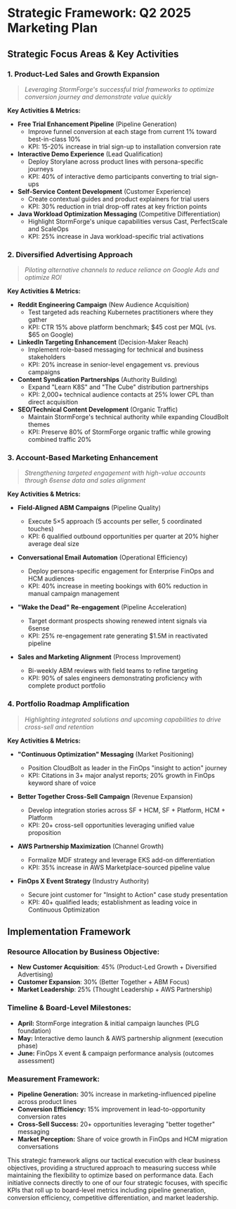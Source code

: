 # Strategic Framework: Q2 2025 Marketing Plan

## Strategic Focus Areas & Key Activities

### 1. Product-Led Sales and Growth Expansion

> _Leveraging StormForge's successful trial frameworks to optimize conversion journey and demonstrate value quickly_

**Key Activities & Metrics:**
- **Free Trial Enhancement Pipeline** (Pipeline Generation)
    - Improve funnel conversion at each stage from current 1% toward best-in-class 10%
    - KPI: 15-20% increase in trial sign-up to installation conversion rate
- **Interactive Demo Experience** (Lead Qualification)
    - Deploy Storylane across product lines with persona-specific journeys
    - KPI: 40% of interactive demo participants converting to trial sign-ups
- **Self-Service Content Development** (Customer Experience)
    - Create contextual guides and product explainers for trial users
    - KPI: 30% reduction in trial drop-off rates at key friction points
- **Java Workload Optimization Messaging** (Competitive Differentiation)
    - Highlight StormForge's unique capabilities versus Cast, PerfectScale and ScaleOps
    - KPI: 25% increase in Java workload-specific trial activations

### 2. Diversified Advertising Approach

> _Piloting alternative channels to reduce reliance on Google Ads and optimize ROI_

**Key Activities & Metrics:**
- **Reddit Engineering Campaign** (New Audience Acquisition)
    - Test targeted ads reaching Kubernetes practitioners where they gather
    - KPI: CTR 15% above platform benchmark; $45 cost per MQL (vs. $65 on Google)
- **LinkedIn Targeting Enhancement** (Decision-Maker Reach)
    - Implement role-based messaging for technical and business stakeholders
    - KPI: 20% increase in senior-level engagement vs. previous campaigns
- **Content Syndication Partnerships** (Authority Building)
    - Expand "Learn K8S" and "The Cube" distribution partnerships
    - KPI: 2,000+ technical audience contacts at 25% lower CPL than direct acquisition
- **SEO/Technical Content Development** (Organic Traffic)
    - Maintain StormForge's technical authority while expanding CloudBolt themes
    - KPI: Preserve 80% of StormForge organic traffic while growing combined traffic 20%

### 3. Account-Based Marketing Enhancement

> _Strengthening targeted engagement with high-value accounts through 6sense data and sales alignment_

**Key Activities & Metrics:**

- **Field-Aligned ABM Campaigns** (Pipeline Quality)
    
    - Execute 5×5 approach (5 accounts per seller, 5 coordinated touches)
    - KPI: 6 qualified outbound opportunities per quarter at 20% higher average deal size
- **Conversational Email Automation** (Operational Efficiency)
    
    - Deploy persona-specific engagement for Enterprise FinOps and HCM audiences
    - KPI: 40% increase in meeting bookings with 60% reduction in manual campaign management
- **"Wake the Dead" Re-engagement** (Pipeline Acceleration)
    
    - Target dormant prospects showing renewed intent signals via 6sense
    - KPI: 25% re-engagement rate generating $1.5M in reactivated pipeline
- **Sales and Marketing Alignment** (Process Improvement)
    
    - Bi-weekly ABM reviews with field teams to refine targeting
    - KPI: 90% of sales engineers demonstrating proficiency with complete product portfolio

### 4. Portfolio Roadmap Amplification

> _Highlighting integrated solutions and upcoming capabilities to drive cross-sell and retention_

**Key Activities & Metrics:**

- **"Continuous Optimization" Messaging** (Market Positioning)
    
    - Position CloudBolt as leader in the FinOps "insight to action" journey
    - KPI: Citations in 3+ major analyst reports; 20% growth in FinOps keyword share of voice
- **Better Together Cross-Sell Campaign** (Revenue Expansion)
    
    - Develop integration stories across SF + HCM, SF + Platform, HCM + Platform
    - KPI: 20+ cross-sell opportunities leveraging unified value proposition
- **AWS Partnership Maximization** (Channel Growth)
    
    - Formalize MDF strategy and leverage EKS add-on differentiation
    - KPI: 35% increase in AWS Marketplace-sourced pipeline value
- **FinOps X Event Strategy** (Industry Authority)
    
    - Secure joint customer for "Insight to Action" case study presentation
    - KPI: 40+ qualified leads; establishment as leading voice in Continuous Optimization

## Implementation Framework

### Resource Allocation by Business Objective:

- **New Customer Acquisition**: 45% (Product-Led Growth + Diversified Advertising)
- **Customer Expansion**: 30% (Better Together + ABM Focus)
- **Market Leadership**: 25% (Thought Leadership + AWS Partnership)

### Timeline & Board-Level Milestones:

- **April:** StormForge integration & initial campaign launches (PLG foundation)
- **May:** Interactive demo launch & AWS partnership alignment (execution phase)
- **June:** FinOps X event & campaign performance analysis (outcomes assessment)

### Measurement Framework:

- **Pipeline Generation:** 30% increase in marketing-influenced pipeline across product lines
- **Conversion Efficiency:** 15% improvement in lead-to-opportunity conversion rates
- **Cross-Sell Success:** 20+ opportunities leveraging "better together" messaging
- **Market Perception:** Share of voice growth in FinOps and HCM migration conversations

This strategic framework aligns our tactical execution with clear business objectives, providing a structured approach to measuring success while maintaining the flexibility to optimize based on performance data. Each initiative connects directly to one of our four strategic focuses, with specific KPIs that roll up to board-level metrics including pipeline generation, conversion efficiency, competitive differentiation, and market leadership.